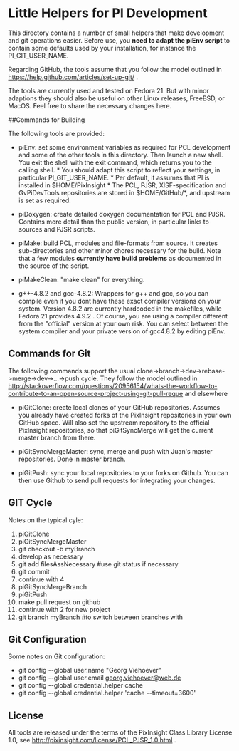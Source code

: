 Little Helpers for PI Development
=================================

This directory contains a number of small helpers that make development and git operations easier. 
Before use, you **need to adapt the piEnv script** to contain some defaults used by your installation, for instance the PI_GIT_USER_NAME.

Regarding GitHub, the tools assume that you follow the model outlined in https://help.github.com/articles/set-up-git/ .

The tools are currently used and  tested on Fedora 21. But with minor adaptions they should also be useful on other Linux releases, FreeBSD, or MacOS. Feel free to share the necessary changes here.

##Commands for Building

The following tools are provided:

* piEnv: set some environment variables as required for PCL development and some of the other tools in this directory. Then launch a new shell. You exit the shell with the exit command, which returns you to the calling shell. 
       * You should adapt this script to reflect your settings, in particular PI_GIT_USER_NAME.
       * Per default, it assumes that PI is installed in $HOME/PixInsight
       * The PCL, PJSR, XISF-specification and GvPiDevTools repositories are stored in
         $HOME/GitHub/*, and upstream is set as required.


* piDoxygen: create detailed doxygen documentation for PCL and PJSR. Contains more detail than the public version, in particular links to sources and PJSR scripts.

* piMake: build PCL, modules and file-formats from source. It creates sub-directories and other minor chores necessary for the build. Note that a few modules **currently have build problems** as documented in the source of the script.

* piMakeClean: "make clean" for everything.

* g++-4.8.2 and gcc-4.8.2: Wrappers for g++ and gcc, so you can compile even if you dont have these exact compiler versions on your system. Version 4.8.2 are currently hardcoded in the makefiles, while Fedora 21 provides 4.9.2 . Of course, you are using a compiler different from the "official" version at your own risk. You can select between the system compiler and your private version of gcc4.8.2 by editing piEnv.

## Commands for Git

The following commands support the usual clone->branch->dev->rebase->merge->dev->...->push cycle.
They follow the model outlined in  http://stackoverflow.com/questions/20956154/whats-the-workflow-to-contribute-to-an-open-source-project-using-git-pull-reque and elsewhere

* piGitClone: create local clones of your GitHub repositories. Assumes you already have created forks of the PixInsight repositories in your own GitHub space. Will also set the upstream repository to the official PixInsight repositories, so that piGitSyncMerge will get the current master branch from there.

* piGitSyncMergeMaster: sync, merge and push with Juan's master repositories. Done in master branch.

* piGitPush: sync your local repositories to your forks on Github. You can then use Github to send pull requests for integrating your changes.

## GIT Cycle

Notes on the typical cyle:
1. piGitClone
2. piGitSyncMergeMaster
3. git checkout -b myBranch
4. develop as necessary
5. git add filesAssNecessary #use git status if necessary
6. git commit
7. continue with 4
7. piGitSyncMergeBranch
8. piGitPush
9. make pull request on github
10. continue with 2 for new project
11. git branch myBranch #to switch between branches with

## Git Configuration

Some notes on Git configuration:

* git config --global user.name "Georg Viehoever"
* git config --global user.email georg.viehoever@web.de
* git config --global credential.helper cache
* git config --global credential.helper 'cache --timeout=3600'

## License

All tools are released under the terms of the PixInsight Class Library License 1.0, see http://pixinsight.com/license/PCL_PJSR_1.0.html .
